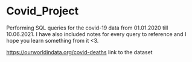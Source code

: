 # Covid_Project
Performing SQL queries for the covid-19 data from 01.01.2020 till 10.06.2021. 
I have also included notes for every query to reference and
I hope you learn something from it <3.


https://ourworldindata.org/covid-deaths link to the dataset 
